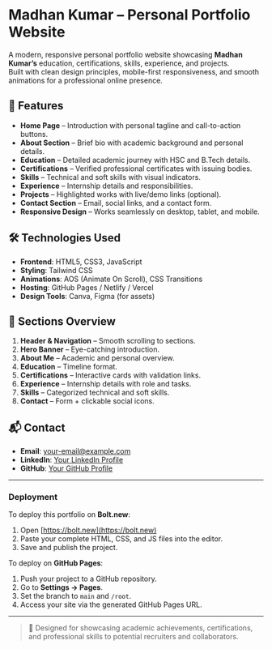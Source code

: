 # Madhan Kumar – Personal Portfolio Website

A modern, responsive personal portfolio website showcasing **Madhan Kumar’s** education, certifications, skills, experience, and projects.  
Built with clean design principles, mobile-first responsiveness, and smooth animations for a professional online presence.

## 🌟 Features

- **Home Page** – Introduction with personal tagline and call-to-action buttons.
- **About Section** – Brief bio with academic background and personal details.
- **Education** – Detailed academic journey with HSC and B.Tech details.
- **Certifications** – Verified professional certificates with issuing bodies.
- **Skills** – Technical and soft skills with visual indicators.
- **Experience** – Internship details and responsibilities.
- **Projects** – Highlighted works with live/demo links (optional).
- **Contact Section** – Email, social links, and a contact form.
- **Responsive Design** – Works seamlessly on desktop, tablet, and mobile.

## 🛠️ Technologies Used

- **Frontend**: HTML5, CSS3, JavaScript
- **Styling**: Tailwind CSS
- **Animations**: AOS (Animate On Scroll), CSS Transitions
- **Hosting**: GitHub Pages / Netlify / Vercel
- **Design Tools**: Canva, Figma (for assets)

## 📄 Sections Overview

1. **Header & Navigation** – Smooth scrolling to sections.
2. **Hero Banner** – Eye-catching introduction.
3. **About Me** – Academic and personal overview.
4. **Education** – Timeline format.
5. **Certifications** – Interactive cards with validation links.
6. **Experience** – Internship details with role and tasks.
7. **Skills** – Categorized technical and soft skills.
8. **Contact** – Form + clickable social icons.

## 📬 Contact

- **Email**: your-email@example.com
- **LinkedIn**: [Your LinkedIn Profile](https://linkedin.com/in/your-profile)
- **GitHub**: [Your GitHub Profile](https://github.com/your-profile)

---

### Deployment

To deploy this portfolio on **Bolt.new**:
1. Open [https://bolt.new](https://bolt.new)
2. Paste your complete HTML, CSS, and JS files into the editor.
3. Save and publish the project.

To deploy on **GitHub Pages**:
1. Push your project to a GitHub repository.
2. Go to **Settings → Pages**.
3. Set the branch to `main` and `/root`.
4. Access your site via the generated GitHub Pages URL.

---

> 🚀 Designed for showcasing academic achievements, certifications, and professional skills to potential recruiters and collaborators.
